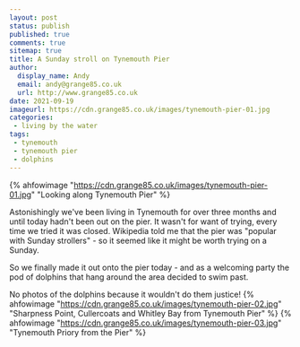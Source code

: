 ```yaml
---
layout: post
status: publish
published: true 
comments: true
sitemap: true
title: A Sunday stroll on Tynemouth Pier
author:
  display_name: Andy
  email: andy@grange85.co.uk
  url: http://www.grange85.co.uk
date: 2021-09-19
imageurl: https://cdn.grange85.co.uk/images/tynemouth-pier-01.jpg
categories:
 - living by the water
tags:
 - tynemouth
 - tynemouth pier
 - dolphins
---
```

{% ahfowimage "https://cdn.grange85.co.uk/images/tynemouth-pier-01.jpg" "Looking along Tynemouth Pier" %}

Astonishingly we've been living in Tynemouth for over three months and until today hadn't been out on the pier. It wasn't for want of trying, every time we tried it was closed. Wikipedia told me that the pier was "popular with Sunday strollers" - so it seemed like it might be worth trying on a Sunday.

So we finally made it out onto the pier today - and as a welcoming party the pod of dolphins that hang around the area decided to swim past.

No photos of the dolphins because it wouldn't do them justice!
{% ahfowimage "https://cdn.grange85.co.uk/images/tynemouth-pier-02.jpg" "Sharpness Point, Cullercoats and Whitley Bay from Tynemouth Pier" %}
{% ahfowimage "https://cdn.grange85.co.uk/images/tynemouth-pier-03.jpg" "Tynemouth Priory from the Pier" %}

